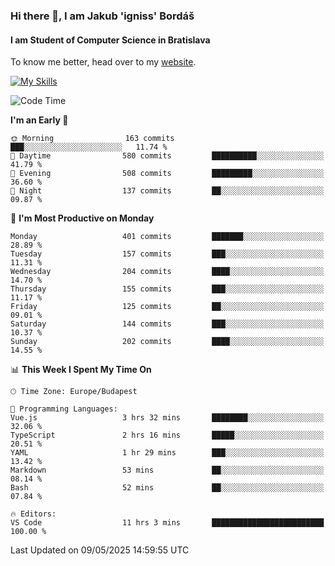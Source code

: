 ### Hi there 👋, I am Jakub 'igniss' Bordáš

#### I am Student of Computer Science in Bratislava
To know me better, head over to my [website](https://bordas.sk).

[![My Skills](https://skillicons.dev/icons?i=js,typescript,html,css,figma,svelte,vue,next,postgresql,nest,express,nodejs)](https://bordas.sk)


<!--START_SECTION:waka-->
![Code Time](http://img.shields.io/badge/Code%20Time-1%2C881%20hrs%2045%20mins-blue)

**I'm an Early 🐤** 

```text
🌞 Morning                163 commits         ███░░░░░░░░░░░░░░░░░░░░░░   11.74 % 
🌆 Daytime                580 commits         ██████████░░░░░░░░░░░░░░░   41.79 % 
🌃 Evening                508 commits         █████████░░░░░░░░░░░░░░░░   36.60 % 
🌙 Night                  137 commits         ██░░░░░░░░░░░░░░░░░░░░░░░   09.87 % 
```
📅 **I'm Most Productive on Monday** 

```text
Monday                   401 commits         ███████░░░░░░░░░░░░░░░░░░   28.89 % 
Tuesday                  157 commits         ███░░░░░░░░░░░░░░░░░░░░░░   11.31 % 
Wednesday                204 commits         ████░░░░░░░░░░░░░░░░░░░░░   14.70 % 
Thursday                 155 commits         ███░░░░░░░░░░░░░░░░░░░░░░   11.17 % 
Friday                   125 commits         ██░░░░░░░░░░░░░░░░░░░░░░░   09.01 % 
Saturday                 144 commits         ███░░░░░░░░░░░░░░░░░░░░░░   10.37 % 
Sunday                   202 commits         ████░░░░░░░░░░░░░░░░░░░░░   14.55 % 
```


📊 **This Week I Spent My Time On** 

```text
🕑︎ Time Zone: Europe/Budapest

💬 Programming Languages: 
Vue.js                   3 hrs 32 mins       ████████░░░░░░░░░░░░░░░░░   32.06 % 
TypeScript               2 hrs 16 mins       █████░░░░░░░░░░░░░░░░░░░░   20.51 % 
YAML                     1 hr 29 mins        ███░░░░░░░░░░░░░░░░░░░░░░   13.42 % 
Markdown                 53 mins             ██░░░░░░░░░░░░░░░░░░░░░░░   08.14 % 
Bash                     52 mins             ██░░░░░░░░░░░░░░░░░░░░░░░   07.84 % 

🔥 Editors: 
VS Code                  11 hrs 3 mins       █████████████████████████   100.00 % 
```


 Last Updated on 09/05/2025 14:59:55 UTC
<!--END_SECTION:waka-->

